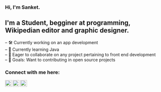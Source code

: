 ### Hi, I'm Sanket.

## I'm a Student, begginer at programming, Wikipedian editor and graphic designer.

– 🛠️ Currently working on an app development <br>
– 🌱 Currently learning Java <br>
– 🤝 Eager to collaborate on any project pertaining to front end development <br>
– 🥅 Goals: Want to contributing in open source projects

### Connect with me here:

[<img align="left" alt="sanketli" width="22px" src="https://cdn.jsdelivr.net/npm/simple-icons@v3/icons/linkedin.svg" />][LinkedIn]
[<img align="left" alt="sankettw" width="22px" src="https://cdn.jsdelivr.net/npm/simple-icons@v3/icons/twitter.svg" />][Twitter]
[<img align="left" alt="sanketyt" width="22px" src="https://cdn.jsdelivr.net/npm/simple-icons@v3/icons/facebook.svg" />][Facebook]

<br />

[LinKedIn]: https://www.linkedin.com/in/sanket-r-1a35aa1b3/
[Twitter]: https://twitter.com/c_arbitrary
[Facebook]: https://www.facebook.com/sanket.r.923/
